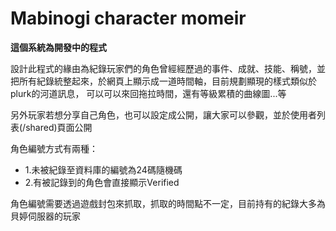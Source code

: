 # Mabinogi character momeir

**這個系統為開發中的程式**

設計此程式的緣由為紀錄玩家們的角色曾經經歷過的事件、成就、技能、稱號，並把所有紀錄統整起來，於網頁上顯示成一道時間軸，目前規劃顯現的樣式類似於plurk的河道訊息，
可以可以來回拖拉時間，還有等級累積的曲線圖...等

另外玩家若想分享自己角色，也可以設定成公開，讓大家可以參觀，並於使用者列表(/shared)頁面公開

角色編號方式有兩種：
* 1.未被紀錄至資料庫的編號為24碼隨機碼
* 2.有被記錄到的角色會直接顯示Verified

角色編號需要透過遊戲封包來抓取，抓取的時間點不一定，目前持有的紀錄大多為貝婷伺服器的玩家


